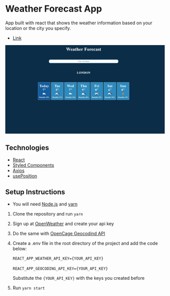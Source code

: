 # Weather Forecast App
App built with react that shows the weather information based on your location or the city you specify.

- [Link](saullbrandao.github.io/weather-forecast)

![weather-app](https://raw.githubusercontent.com/saullbrandao/weather-forecast/main/weather-app.jpg "Weather App")

## Technologies
- [React](https://github.com/facebook/react)
- [Styled Components](https://github.com/styled-components/styled-components)
- [Axios](https://github.com/axios/axios)
- [usePosition](https://github.com/trekhleb/use-position) 

## Setup Instructions
- You will need [Node.js](https://nodejs.org/) and [yarn](https://yarnpkg.com/getting-started/install)
1. Clone the repository and run `yarn`
2. Sign up at [OpenWeather](https://openweathermap.org/) and create your api key
3. Do the same with [OpenCage Geocodind API](https://opencagedata.com/)
4. Create a .env file in the root directory of the project and add the code below: 
    
    ```
    REACT_APP_WEATHER_API_KEY={YOUR_API_KEY}

    REACT_APP_GEOCODING_API_KEY={YOUR_API_KEY}

    ```
    Substitute the `{YOUR_API_KEY}` with the keys you created before
5. Run `yarn start`
